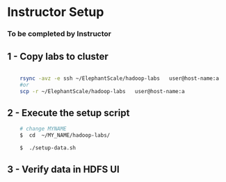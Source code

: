 <link rel='stylesheet' href='assets/css/main.css'/>

# Instructor Setup

### To be completed by Instructor

## 1 - Copy labs to cluster
```bash

    rsync -avz -e ssh ~/ElephantScale/hadoop-labs   user@host-name:a
    #or
    scp -r ~/ElephantScale/hadoop-labs   user@host-name:a

```

## 2 - Execute the setup script

``` bash
    # change MYNAME
    $  cd  ~/MY_NAME/hadoop-labs/

    $  ./setup-data.sh
```

## 3 - Verify data in HDFS UI
